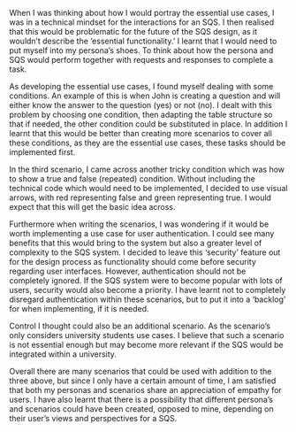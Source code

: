 When I was thinking about how I would portray the essential use cases, I was in a technical mindset for the interactions for an SQS. I then realised that this would be problematic for the future of the SQS design, as it wouldn’t describe the ‘essential functionality.’ I learnt that I would need to put myself into my persona’s shoes. To think about how the persona and SQS would perform together with requests and responses to complete a task. 

As developing the essential use cases, I found myself dealing with some conditions. An example of this is when John is creating a question and will either know the answer to the question (yes) or not (no). I dealt with this problem by choosing one condition, then adapting the table structure so that if needed, the other condition could be substituted in place. In addition I learnt that this would be better than creating more scenarios to cover all these conditions, as they are the essential use cases, these tasks should be implemented first.

In the third scenario, I came across another tricky condition which was how to show a true and false (repeated) condition. Without including the technical code which would need to be implemented, I decided to use visual arrows, with red representing false and green representing true. I would expect that this will get the basic idea across.

Furthermore when writing the scenarios, I was wondering if it would be worth implementing a use case for user authentication. I could see many benefits that this would bring to the system but also a greater level of complexity to the SQS system. I decided to leave this ‘security’ feature out for the design process as functionality should come before security regarding user interfaces. However, authentication should not be completely ignored. If the SQS system were to become popular with lots of users, security would also become a priority. I have learnt not to completely disregard authentication within these scenarios, but to put it into a ‘backlog’ for when implementing, if it is needed.

Control I thought could also be an additional scenario. As the scenario’s only considers university students use cases. I believe that such a scenario is not essential enough but may become more relevant if the SQS would be integrated within a university.

Overall there are many scenarios that could be used with addition to the three above, but since I only have a certain amount of time, I am satisfied that both my personas and scenarios share an appreciation of empathy for users. I have also learnt that there is a possibility that different persona’s and scenarios could have been created, opposed to mine, depending on their user’s views and perspectives for a SQS.
